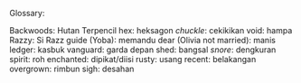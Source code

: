 Glossary:

Backwoods: Hutan Terpencil
hex: heksagon
*chuckle*: cekikikan
void: hampa
Razzy: Si Razz
guide (Yoba): memandu
dear (Olivia not married): manis
ledger: kasbuk
vanguard: garda depan
shed: bangsal
*snore*: dengkuran
spirit: roh
enchanted: dipikat/diisi
rusty: usang
recent: belakangan
overgrown: rimbun
sigh: desahan